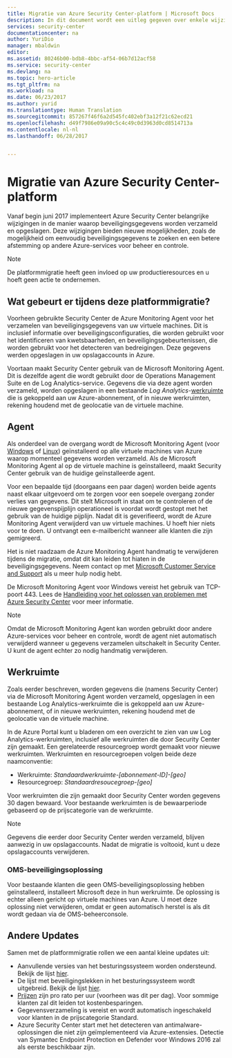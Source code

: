 ```yaml
---
title: Migratie van Azure Security Center-platform | Microsoft Docs
description: In dit document wordt een uitleg gegeven over enkele wijzigingen in de wijze waarop Azure Security Center-gegevens worden verzameld.
services: security-center
documentationcenter: na
author: YuriDio
manager: mbaldwin
editor: 
ms.assetid: 80246b00-bdb8-4bbc-af54-06b7d12acf58
ms.service: security-center
ms.devlang: na
ms.topic: hero-article
ms.tgt_pltfrm: na
ms.workload: na
ms.date: 06/23/2017
ms.author: yurid
ms.translationtype: Human Translation
ms.sourcegitcommit: 857267f46f6a2d545fc402ebf3a12f21c62ecd21
ms.openlocfilehash: d49f7986e09a90c5c4c49c0d3963d0cd8514713a
ms.contentlocale: nl-nl
ms.lasthandoff: 06/28/2017


---
```

<a id="azure-security-center-platform-migration" class="xliff"></a>

# Migratie van Azure Security Center-platform

Vanaf begin juni 2017 implementeert Azure Security Center belangrijke wijzigingen in de manier waarop beveiligingsgegevens worden verzameld en opgeslagen.  Deze wijzigingen bieden nieuwe mogelijkheden, zoals de mogelijkheid om eenvoudig beveiligingsgegevens te zoeken en een betere afstemming op andere Azure-services voor beheer en controle.

> [!NOTE]
> De platformmigratie heeft geen invloed op uw productieresources en u hoeft geen actie te ondernemen.


<a id="whats-happening-during-this-platform-migration" class="xliff"></a>

## Wat gebeurt er tijdens deze platformmigratie?

Voorheen gebruikte Security Center de Azure Monitoring Agent voor het verzamelen van beveiligingsgegevens van uw virtuele machines. Dit is inclusief informatie over beveiligingsconfiguraties, die worden gebruikt voor het identificeren van kwetsbaarheden, en beveiligingsgebeurtenissen, die worden gebruikt voor het detecteren van bedreigingen. Deze gegevens werden opgeslagen in uw opslagaccounts in Azure.

Voortaan maakt Security Center gebruik van de Microsoft Monitoring Agent. Dit is dezelfde agent die wordt gebruikt door de Operations Management Suite en de Log Analytics-service. Gegevens die via deze agent worden verzameld, worden opgeslagen in een bestaande *Log Analytics*-[werkruimte](../log-analytics/log-analytics-manage-access.md) die is gekoppeld aan uw Azure-abonnement, of in nieuwe werkruimten, rekening houdend met de geolocatie van de virtuele machine.

<a id="agent" class="xliff"></a>

## Agent

Als onderdeel van de overgang wordt de Microsoft Monitoring Agent (voor [Windows](../log-analytics/log-analytics-windows-agents.md) of [Linux](../log-analytics/log-analytics-linux-agents.md)) geïnstalleerd op alle virtuele machines van Azure waarop momenteel gegevens worden verzameld.  Als de Microsoft Monitoring Agent al op de virtuele machine is geïnstalleerd, maakt Security Center gebruik van de huidige geïnstalleerde agent.

Voor een bepaalde tijd (doorgaans een paar dagen) worden beide agents naast elkaar uitgevoerd om te zorgen voor een soepele overgang zonder verlies van gegevens. Dit stelt Microsoft in staat om te controleren of de nieuwe gegevenspijplijn operationeel is voordat wordt gestopt met het gebruik van de huidige pijplijn. Nadat dit is geverifieerd, wordt de Azure Monitoring Agent verwijderd van uw virtuele machines. U hoeft hier niets voor te doen. U ontvangt een e-mailbericht wanneer alle klanten die zijn gemigreerd.
 
Het is niet raadzaam de Azure Monitoring Agent handmatig te verwijderen tijdens de migratie, omdat dit kan leiden tot hiaten in de beveiligingsgegevens. Neem contact op met [Microsoft Customer Service and Support](https://support.microsoft.com/contactus/) als u meer hulp nodig hebt. 

De Microsoft Monitoring Agent voor Windows vereist het gebruik van TCP-poort 443. Lees de [Handleiding voor het oplossen van problemen met Azure Security Center](security-center-troubleshooting-guide.md) voor meer informatie.


> [!NOTE] 
> Omdat de Microsoft Monitoring Agent kan worden gebruikt door andere Azure-services voor beheer en controle, wordt de agent niet automatisch verwijderd wanneer u gegevens verzamelen uitschakelt in Security Center. U kunt de agent echter zo nodig handmatig verwijderen.

<a id="workspace" class="xliff"></a>

## Werkruimte

Zoals eerder beschreven, worden gegevens die (namens Security Center) via de Microsoft Monitoring Agent worden verzameld, opgeslagen in een bestaande Log Analytics-werkruimte die is gekoppeld aan uw Azure-abonnement, of in nieuwe werkruimten, rekening houdend met de geolocatie van de virtuele machine.

In de Azure Portal kunt u bladeren om een overzicht te zien van uw Log Analytics-werkruimten, inclusief alle werkruimten die door Security Center zijn gemaakt. Een gerelateerde resourcegroep wordt gemaakt voor nieuwe werkruimten. Werkruimten en resourcegroepen volgen beide deze naamconventie:

- Werkruimte: *Standaardwerkruimte-[abonnement-ID]-[geo]*
- Resourcegroep: *Standaardresoucegroep-[geo]* 
 
Voor werkruimten die zijn gemaakt door Security Center worden gegevens 30 dagen bewaard. Voor bestaande werkruimten is de bewaarperiode gebaseerd op de prijscategorie van de werkruimte.

> [!NOTE]
> Gegevens die eerder door Security Center werden verzameld, blijven aanwezig in uw opslagaccounts. Nadat de migratie is voltooid, kunt u deze opslagaccounts verwijderen.

<a id="oms-security-solution" class="xliff"></a>

### OMS-beveiligingsoplossing 

Voor bestaande klanten die geen OMS-beveiligingsoplossing hebben geïnstalleerd, installeert Microsoft deze in hun werkruimte. De oplossing is echter alleen gericht op virtuele machines van Azure. U moet deze oplossing niet verwijderen, omdat er geen automatisch herstel is als dit wordt gedaan via de OMS-beheerconsole.


<a id="other-updates" class="xliff"></a>

## Andere Updates

Samen met de platformmigratie rollen we een aantal kleine updates uit:

- Aanvullende versies van het besturingssysteem worden ondersteund. Bekijk de lijst [hier](security-center-faq.md#virtual-machines).
- De lijst met beveiligingslekken in het besturingssysteem wordt uitgebreid. Bekijk de lijst [hier](https://gallery.technet.microsoft.com/Azure-Security-Center-a789e335).
- [Prijzen](https://azure.microsoft.com/pricing/details/security-center/) zijn pro rato per uur (voorheen was dit per dag). Voor sommige klanten zal dit leiden tot kostenbesparingen.
- Gegevensverzameling is vereist en wordt automatisch ingeschakeld voor klanten in de prijscategorie Standard.
- Azure Security Center start met het detecteren van antimalware-oplossingen die niet zijn geïmplementeerd via Azure-extensies. Detectie van Symantec Endpoint Protection en Defender voor Windows 2016 zal als eerste beschikbaar zijn.


